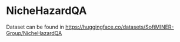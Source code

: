# NicheHazardQA
Dataset can be found in https://huggingface.co/datasets/SoftMINER-Group/NicheHazardQA
